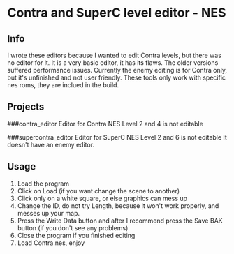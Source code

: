 # Contra and SuperC level editor - NES

## Info
I wrote these editors because I wanted to edit Contra levels, but there was no editor for it.
It is a very basic editor, it has its flaws. The older versions suffered performance issues.
Currently the enemy editing is for Contra only, but it's unfinished and not user friendly.
These tools only work with specific nes roms, they are inclued in the build.

## Projects

###contra_editor
Editor for Contra NES
Level 2 and 4 is not editable

###supercontra_editor
Editor for SuperC NES
Level 2 and 6 is not editable
It doesn't have an enemy editor.

## Usage
1. Load the program
2. Click on Load (if you want change the scene to another)
3. Click only on a white square, or else graphics can mess up
4. Change the ID, do not try Length, because it won't work
   properly, and messes up your map.
5. Press the Write Data button and after I recommend press
   the Save BAK button (if you don't see any problems)
6. Close the program if you finished editing
7. Load Contra.nes, enjoy
